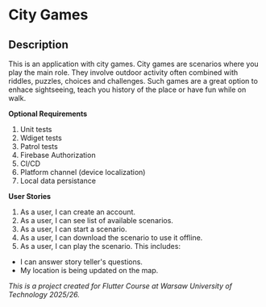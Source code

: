 # City Games

## Description

This is an application with city games. City games are scenarios where you play the main role. They involve outdoor activity often combined with riddles, puzzles, choices and challenges. Such games are a great option to enhace sightseeing, teach you history of the place or have fun while on walk.

**Optional Requirements**
1. Unit tests
2. Wdiget tests
3. Patrol tests
4. Firebase Authorization
5. CI/CD
6. Platform channel (device localization)
7. Local data persistance

**User Stories**
1. As a user, I can create an account.
2. As a user, I can see list of available scenarios.
3. As a user, I can start a scenario.
4. As a user, I can download the scenario to use it offline.
5. As a user, I can play the scenario. This includes:
- I can answer story teller's questions.
- My location is being updated on the map.

*This is a project created for Flutter Course at Warsaw University of Technology 2025/26.*